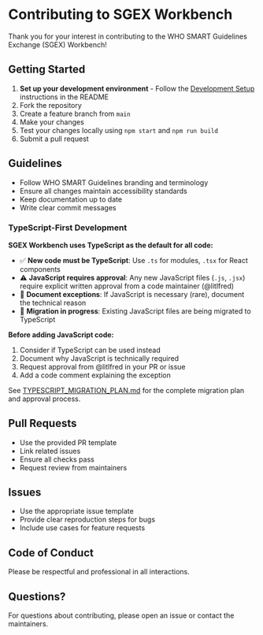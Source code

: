 # Contributing to SGEX Workbench

Thank you for your interest in contributing to the WHO SMART Guidelines Exchange (SGEX) Workbench!

## Getting Started

1. **Set up your development environment** - Follow the [Development Setup](README.md#development-setup) instructions in the README
2. Fork the repository
3. Create a feature branch from `main`
4. Make your changes
5. Test your changes locally using `npm start` and `npm run build`
6. Submit a pull request

## Guidelines

- Follow WHO SMART Guidelines branding and terminology
- Ensure all changes maintain accessibility standards
- Keep documentation up to date
- Write clear commit messages

### TypeScript-First Development

**SGEX Workbench uses TypeScript as the default for all code:**
- ✅ **New code must be TypeScript**: Use `.ts` for modules, `.tsx` for React components
- ⚠️ **JavaScript requires approval**: Any new JavaScript files (`.js`, `.jsx`) require explicit written approval from a code maintainer (@litlfred)
- 📝 **Document exceptions**: If JavaScript is necessary (rare), document the technical reason
- 🔄 **Migration in progress**: Existing JavaScript files are being migrated to TypeScript

**Before adding JavaScript code:**
1. Consider if TypeScript can be used instead
2. Document why JavaScript is technically required
3. Request approval from @litlfred in your PR or issue
4. Add a code comment explaining the exception

See [TYPESCRIPT_MIGRATION_PLAN.md](TYPESCRIPT_MIGRATION_PLAN.md) for the complete migration plan and approval process.

## Pull Requests

- Use the provided PR template
- Link related issues
- Ensure all checks pass
- Request review from maintainers

## Issues

- Use the appropriate issue template
- Provide clear reproduction steps for bugs
- Include use cases for feature requests

## Code of Conduct

Please be respectful and professional in all interactions.

## Questions?

For questions about contributing, please open an issue or contact the maintainers.